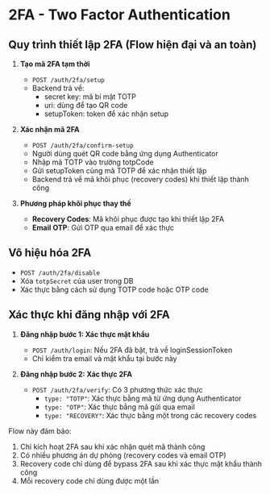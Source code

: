 # 2FA - Two Factor Authentication

## Quy trình thiết lập 2FA (Flow hiện đại và an toàn)

1. **Tạo mã 2FA tạm thời**

   - `POST /auth/2fa/setup`
   - Backend trả về:
     - secret key: mã bí mật TOTP
     - uri: dùng để tạo QR code
     - setupToken: token để xác nhận setup

2. **Xác nhận mã 2FA**

   - `POST /auth/2fa/confirm-setup`
   - Người dùng quét QR code bằng ứng dụng Authenticator
   - Nhập mã TOTP vào trường totpCode
   - Gửi setupToken cùng mã TOTP để xác nhận thiết lập
   - Backend trả về mã khôi phục (recovery codes) khi thiết lập thành công

3. **Phương pháp khôi phục thay thế**
   - **Recovery Codes**: Mã khôi phục được tạo khi thiết lập 2FA
   - **Email OTP**: Gửi OTP qua email để xác thực

## Vô hiệu hóa 2FA

- `POST /auth/2fa/disable`
- Xóa `totpSecret` của user trong DB
- Xác thực bằng cách sử dụng TOTP code hoặc OTP code

## Xác thực khi đăng nhập với 2FA

1. **Đăng nhập bước 1: Xác thực mật khẩu**

   - `POST /auth/login`: Nếu 2FA đã bật, trả về loginSessionToken
   - Chỉ kiểm tra email và mật khẩu tại bước này

2. **Đăng nhập bước 2: Xác thực 2FA**
   - `POST /auth/2fa/verify`: Có 3 phương thức xác thực
     - `type: "TOTP"`: Xác thực bằng mã từ ứng dụng Authenticator
     - `type: "OTP"`: Xác thực bằng mã gửi qua email
     - `type: "RECOVERY"`: Xác thực bằng một trong các recovery codes

Flow này đảm bảo:

1. Chỉ kích hoạt 2FA sau khi xác nhận quét mã thành công
2. Có nhiều phương án dự phòng (recovery codes và email OTP)
3. Recovery code chỉ dùng để bypass 2FA sau khi xác thực mật khẩu thành công
4. Mỗi recovery code chỉ dùng được một lần

